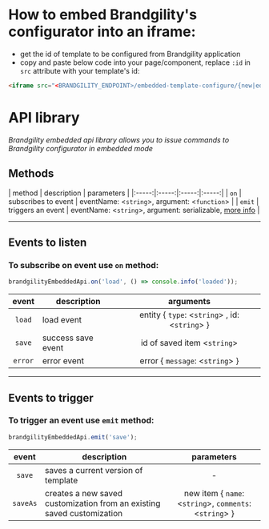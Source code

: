 # How to embed Brandgility's configurator into an iframe:
- get the id of template to be configured from Brandgility application
- copy and paste below code into your page/component, replace `:id` in `src` attribute with your template's id:
```html
<iframe src="<BRANDGILITY_ENDPOINT>/embedded-template-configure/{new|edit}/:id" />
```

# API library
*Brandgility embedded api library allows you to issue commands to Brandgility configurator in embedded mode*

## Methods

| method | description | parameters |
|:-----:|:-----:|:-----:|:-----:|
| `on` | subscribes to event | eventName: <`string`>, argument: <`function`> |
| `emit` | triggers an event | eventName: <`string`>, argument: serializable, [more info](https://developer.mozilla.org/en-US/docs/Web/API/Web_Workers_API/Structured_clone_algorithm) |

*****

## Events to listen
### To subscribe on event use `on` method:
```js
brandgilityEmbeddedApi.on('load', () => console.info('loaded'));
```

| event | description | arguments |
|:-----:|-----|:-----:|
| `load` | load event | entity { `type`: <`string`> , id: <`string`> } |
| `save` | success save event | id of saved item <`string`> |
| `error` | error event | error { `message`: <`string`> } |

*****

## Events to trigger
### To trigger an event use `emit` method:
```js
brandgilityEmbeddedApi.emit('save');
```

| event | description | parameters |
|:-----:|-----|:-----:|
| `save` | saves a current version of template | - |
| `saveAs` | creates a new saved customization from an existing saved customization | new item { `name`: <`string`>, `comments`: <`string`> } |

